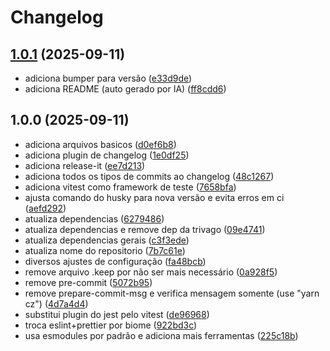 # Changelog

## [1.0.1](https://github.com/hsborges/ts-repo-template/compare/v1.0.0...v1.0.1) (2025-09-11)

* adiciona bumper para versão ([e33d9de](https://github.com/hsborges/ts-repo-template/commit/e33d9de6fc04bf97f049997b16190b7dd555e29a))
* adiciona README (auto gerado por IA) ([ff8cdd6](https://github.com/hsborges/ts-repo-template/commit/ff8cdd699aea18a80b02d1556e225515d79a1a50))

## 1.0.0 (2025-09-11)

* adiciona arquivos basicos ([d0ef6b8](https://github.com/hsborges/ts-repo-template/commit/d0ef6b8d481686ececbfaf7382ed13d1125aa995))
* adiciona plugin de changelog ([1e0df25](https://github.com/hsborges/ts-repo-template/commit/1e0df25b2caa22fb6cd30b152c83311aea276808))
* adiciona release-it ([ee7d213](https://github.com/hsborges/ts-repo-template/commit/ee7d213af4e7dff81be3ad8cb67dbc1ebea582e2))
* adiciona todos os tipos de commits ao changelog ([48c1267](https://github.com/hsborges/ts-repo-template/commit/48c1267cb7290e3ef7eabc136dd5944aabaa1035))
* adiciona vitest como framework de teste ([7658bfa](https://github.com/hsborges/ts-repo-template/commit/7658bfac1dacb6f82683ff0b566979571b537f12))
* ajusta comando do husky para nova versão e evita erros em ci ([aefd292](https://github.com/hsborges/ts-repo-template/commit/aefd292c966c0bc98ce4d593a38cb8c97e783cbd))
* atualiza dependencias ([6279486](https://github.com/hsborges/ts-repo-template/commit/6279486bd8123feff84f9998b20c0569da5c3b86))
* atualiza dependencias e remove dep da trivago ([09e4741](https://github.com/hsborges/ts-repo-template/commit/09e47417e5ea58dcd481b22c0c89b22e27b428bf))
* atualiza dependencias gerais ([c3f3ede](https://github.com/hsborges/ts-repo-template/commit/c3f3edec8615eea340a3b00eba2e8691b7e3523d))
* atualiza nome do repositorio ([7b7c61e](https://github.com/hsborges/ts-repo-template/commit/7b7c61ecf3db76265e46b09ccf2ecb79af1bbc18))
* diversos ajustes de configuração ([fa48bcb](https://github.com/hsborges/ts-repo-template/commit/fa48bcbe5fd9a96d9889452f60d4e295ad6d02ae))
* remove arquivo .keep por não ser mais necessário ([0a928f5](https://github.com/hsborges/ts-repo-template/commit/0a928f55f5ed1942a0731ec47d3448801e35ab26))
* remove pre-commit ([5072b95](https://github.com/hsborges/ts-repo-template/commit/5072b95ca5cfe0f79c6ce1bd208371e38aac8545))
* remove prepare-commit-msg e verifica mensagem somente (use "yarn cz") ([4d7a4d4](https://github.com/hsborges/ts-repo-template/commit/4d7a4d4a2c8c6e2a664c8a7efbcca6fe4121f439))
* substitui plugin do jest pelo vitest ([de96968](https://github.com/hsborges/ts-repo-template/commit/de969688d2774f58ae20acfed272652d3ce3fdae))
* troca eslint+prettier por biome ([922bd3c](https://github.com/hsborges/ts-repo-template/commit/922bd3c70e27b7e9e9dccb5abaea52a2778aea03))
* usa esmodules por padrão e adiciona mais ferramentas ([225c18b](https://github.com/hsborges/ts-repo-template/commit/225c18b42acf832e9b30625d4fb2fac28ef1efdf))
